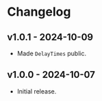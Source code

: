 # Changelog

## v1.0.1 - 2024-10-09

- Made `DelayTimes` public.

## v1.0.0 - 2024-10-07

- Initial release.
